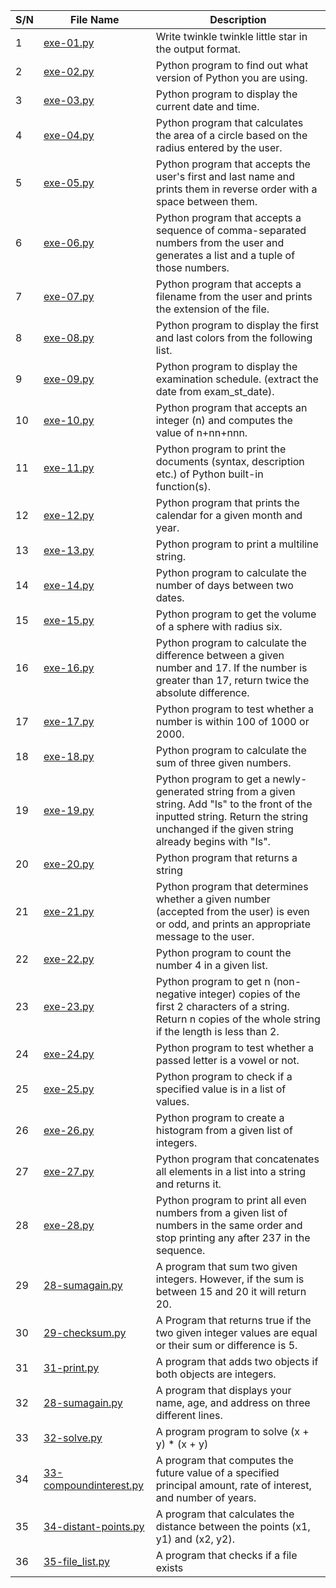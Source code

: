 | S/N | File Name | Description                                                                                                                                                                                 |
| --- | --------- |---------------------------------------------------------------------------------------------------------------------------------------------------------------------------------------------|
| 1   | [exe-01.py](https://github.com/B-Akapo/python-exercises/blob/main/basic-1/exe-01.py) | Write twinkle twinkle little star in the output format.                                                                                                                                     |
| 2   | [exe-02.py](https://github.com/B-Akapo/python-exercises/blob/main/basic-1/exe-02.py) | Python program to find out what version of Python you are using.                                                                                                                            |
| 3   | [exe-03.py](https://github.com/B-Akapo/python-exercises/blob/main/basic-1/exe-03.py) | Python program to display the current date and time.                                                                                                                                        |
| 4   | [exe-04.py](https://github.com/B-Akapo/python-exercises/blob/main/basic-1/exe-04.py) | Python program that calculates the area of a circle based on the radius entered by the user.                                                                                                |
| 5   | [exe-05.py](https://github.com/B-Akapo/python-exercises/blob/main/basic-1/exe-05.py) | Python program that accepts the user's first and last name and prints them in reverse order with a space between them.                                                                      |
| 6   | [exe-06.py](https://github.com/B-Akapo/python-exercises/blob/main/basic-1/exe-06.py) | Python program that accepts a sequence of comma-separated numbers from the user and generates a list and a tuple of those numbers.                                                          |
| 7   | [exe-07.py](https://github.com/B-Akapo/python-exercises/blob/main/basic-1/exe-07.py) | Python program that accepts a filename from the user and prints the extension of the file.                                                                                                  |
| 8   | [exe-08.py](https://github.com/B-Akapo/python-exercises/blob/main/basic-1/exe-08.py) | Python program to display the first and last colors from the following list.                                                                                                                |
| 9   | [exe-09.py](https://github.com/B-Akapo/python-exercises/blob/main/basic-1/exe-09.py) | Python program to display the examination schedule. (extract the date from exam_st_date).                                                                                                   |
| 10   | [exe-10.py](https://github.com/B-Akapo/python-exercises/blob/main/basic-1/exe-10.py) | Python program that accepts an integer (n) and computes the value of n+nn+nnn.                                                                                                              |
| 11   | [exe-11.py](https://github.com/B-Akapo/python-exercises/blob/main/basic-1/exe-11.py) | Python program to print the documents (syntax, description etc.) of Python built-in function(s).                                                                                            |
| 12   | [exe-12.py](https://github.com/B-Akapo/python-exercises/blob/main/basic-1/exe-12.py) | Python program that prints the calendar for a given month and year.                                                                                                                         |
| 13   | [exe-13.py](https://github.com/B-Akapo/python-exercises/blob/main/basic-1/exe-13.py) | Python program to print a multiline string.                                                                                                                                                 |
| 14   | [exe-14.py](https://github.com/B-Akapo/python-exercises/blob/main/basic-1/exe-14.py) | Python program to calculate the number of days between two dates.                                                                                                                           |
| 15   | [exe-15.py](https://github.com/B-Akapo/python-exercises/blob/main/basic-1/exe-15.py) | Python program to get the volume of a sphere with radius six.                                                                                                                               |
| 16   | [exe-16.py](https://github.com/B-Akapo/python-exercises/blob/main/basic-1/exe-16.py) | Python program to calculate the difference between a given number and 17. If the number is greater than 17, return twice the absolute difference.                                           |
| 17   | [exe-17.py](https://github.com/B-Akapo/python-exercises/blob/main/basic-1/exe-17.py) | Python program to test whether a number is within 100 of 1000 or 2000.                                                                                                                      |
| 18   |[exe-18.py](https://github.com/B-Akapo/python-exercises/blob/main/basic-1/exe-18.py) | Python program to calculate the sum of three given numbers.                                                                                                                                 |
| 19   | [exe-19.py](https://github.com/B-Akapo/python-exercises/blob/main/basic-1/exe-19.py) | Python program to get a newly-generated string from a given string. Add "Is" to the front of the inputted string. Return the string unchanged if the given string already begins with "Is". |
| 20   | [exe-20.py](https://github.com/B-Akapo/python-exercises/blob/main/basic-1/exe-20.py) | Python program that returns a string                                                                                                                                                        |
| 21  | [exe-21.py](https://github.com/B-Akapo/python-exercises/blob/main/basic-1/exe-21.py)| Python program that determines whether a given number (accepted from the user) is even or odd, and prints an appropriate message to the user.                                               |
| 22  | [exe-22.py](https://github.com/B-Akapo/python-exercises/blob/main/basic-1/exe-22.py) | Python program to count the number 4 in a given list.                                                                                                                                       |
| 23  | [exe-23.py](https://github.com/B-Akapo/python-exercises/blob/main/basic-1/exe-23.py) | Python program to get n (non-negative integer) copies of the first 2 characters of a string. Return n copies of the whole string if the length is less than 2.                                                                                      |
| 24 | [exe-24.py](https://github.com/B-Akapo/python-exercises/blob/main/basic-1/exe-24.py) | Python program to test whether a passed letter is a vowel or not.                                                                                                 |
| 25   | [exe-25.py](https://github.com/B-Akapo/python-exercises/blob/main/basic-1/exe-25.py) | Python program to check if a specified value is in a list of values.                                                                                                          |
| 26   | [exe-26.py](https://github.com/B-Akapo/python-exercises/blob/main/basic-1/exe-26.py) | Python program to create a histogram from a given list of integers.                                                                                                         |
| 27  | [exe-27.py](https://github.com/B-Akapo/python-exercises/blob/main/basic-1/exe-27.py) | Python program that concatenates all elements in a list into a string and returns it.                                                                                                          |
| 28 | [exe-28.py](https://github.com/B-Akapo/python-exercises/blob/main/basic-1/exe-28.py) | Python program to print all even numbers from a given list of numbers in the same order and stop printing any after 237 in the sequence.                                                                                            |
| 29 | [28-sumagain.py](https://github.com/B-Akapo/exercises/blob/main/python-basic-1/28-sumagain.py) | A program that sum two given integers. However, if the sum is between 15 and 20 it will return 20.                                                                                          |
| 30 | [29-checksum.py](https://github.com/B-Akapo/exercises/blob/main/python-basic-1/29-checksum.py) | A Program that returns true if the two given integer values are equal or their sum or difference is 5.                                                                                      |
| 31 | [31-print.py](https://github.com/B-Akapo/exercises/blob/main/python-basic-1/31-print.py) | A program that adds two objects if both objects are integers.                                                                                                                               |
| 32 | [28-sumagain.py](https://github.com/B-Akapo/exercises/blob/main/python-basic-1/28-sumagain.py) | A program that displays your name, age, and address on three different lines.                                                                                                               |
| 33 | [32-solve.py](https://github.com/B-Akapo/exercises/blob/main/python-basic-1/32-solve.py) | A program program to solve (x + y) * (x + y)                                                                                                                                                |
| 34 | [33-compoundinterest.py](https://github.com/B-Akapo/exercises/blob/main/python-basic-1/33-compoundinterest.py) | A program that computes the future value of a specified principal amount, rate of interest, and number of years.                                                                            |
| 35 | [34-distant-points.py](https://github.com/B-Akapo/exercises/blob/main/python-basic-1/34-distant-points.py) | A program that calculates the distance between the points (x1, y1) and (x2, y2).                                                                                                            |
| 36 | [35-file_list.py](https://github.com/B-Akapo/exercises/blob/main/python-basic-1/35-file_list.py) | A program that checks if a file exists                                                                                                                                                      |



